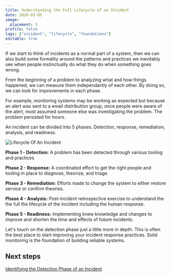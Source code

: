```yaml
---
title: Understanding the Full Lifecycle of an Incident
date: 2020-03-05
image:
  placement: 3
profile: false
tags: ["incident", "lifecycle", "foundations"]
editable: true
---
```


If we start to think of incidents as a normal part of a system, then we can also build some formality around the patterns and practices we inevitably see when people instinctually do what they do when something goes wrong.

From the beginning of a problem to analyzing what and how things happened, we can measure them independantly of each other. By doing so, we can look for improvements in each phase.

For example, monitoring systems may be working as expected but because an alert was sent to a email distribution group, once people were aware of the alert, most assumed someone else was investigating the problem. The problem persisted for hours.

An incident can be divided into 5 phases. Detection, response, remediation, analysis, and readiness.

![Lifecycle Of An Incident](https://jhandcdn.blob.core.windows.net/blob/LifecycleOfAnIncident.png)

**Phase 1 - Detection:**
A problem has been detected through various tooling and practices

**Phase 2 - Response:**
A coordinated effort to get the right people and tooling in place to diagnose, theorize, and triage.

**Phase 3 - Remediation:**
Efforts made to change the system to either restore service or confirm theories.

**Phase 4 - Analysis:**
Post-incident retrospective exercise to understand the the full the lifecycle of the incident including the human response.

**Phase 5 - Readiness:**
Implementing knew knowledge and changes to improve and shorten the time and effects of future incidents.

Let's touch on the detection phase just a little more in depth. This is often the best place to start improving your incident response practices. Solid monitoring is the foundation of building reliable systems.

## Next steps

[Identifying the Detection Phase of an Incident](/post/identifying-the-incident-detection-phase/)